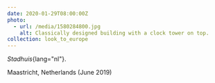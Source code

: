 ```yaml
---
date: 2020-01-29T08:00:00Z
photo:
  - url: /media/1580284800.jpg
    alt: Classically designed building with a clock tower on top.
collection: look_to_europe
---
```

*Stadhuis*{lang="nl"}.

Maastricht, Netherlands (June 2019)
